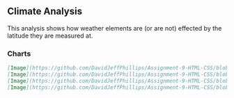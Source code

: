 ## Climate Analysis

This analysis shows how weather elements are (or are not) effected by the latitude they are measured at.

### Charts

```markdown
[Image](https://github.com/DavidJeffPhillips/Assignment-9-HTML-CSS/blob/master/assignment-9-HTML-CSS/images/Fig1.png)
[Image](https://github.com/DavidJeffPhillips/Assignment-9-HTML-CSS/blob/master/assignment-9-HTML-CSS/images/Fig2.png)
[Image](https://github.com/DavidJeffPhillips/Assignment-9-HTML-CSS/blob/master/assignment-9-HTML-CSS/images/Fig3.png)
[Image](https://github.com/DavidJeffPhillips/Assignment-9-HTML-CSS/blob/master/assignment-9-HTML-CSS/images/Fig4.png)
```

